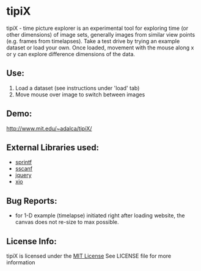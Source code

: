 tipiX
=====

tipiX - time picture explorer is an experimental tool for exploring time (or other dimensions) of image sets, generally images from similar view points (e.g. frames from timelapses). 
Take a test drive by trying an example dataset or load your own. Once loaded, movement with the mouse along x or y can explore difference dimensions of the data.

Use:
----
1. Load a dataset (see instructions under 'load' tab)
2. Move mouse over image to switch between images

Demo:
-----
http://www.mit.edu/~adalca/tipiX/

External Libraries used:
------------------------
- [sprintf](http://www.diveintojavascript.com/projects/javascript-sprintf)
- [sscanf](http://phpjs.org/functions/sscanf/)
- [jquery](http://jquery.com/download/)
- [xio](https://github.com/xtk/XIO)

Bug Reports:
------------
- for 1-D example (timelapse) initiated right after loading website, the canvas does not re-size to max possible.

License Info:
-------------
tipiX is licensed under the [MIT License](http://www.opensource.org/licenses/mit-license.php)
See LICENSE file for more information